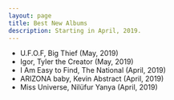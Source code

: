 ```yaml
---
layout: page
title: Best New Albums
description: Starting in April, 2019.
---
```


* U.F.O.F, Big Thief (May, 2019)
* Igor, Tyler the Creator (May, 2019)
* I Am Easy to Find, The National (April, 2019)
* ARIZONA baby, Kevin Abstract (April, 2019)
* Miss Universe, Nil&uuml;fur Yanya (April, 2019)